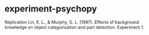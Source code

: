# experiment-psychopy
Replication Lin, E. L., &amp; Murphy, G. L. (1997). Effects of background knowledge on object categorization and part detection. Experiment 1.
